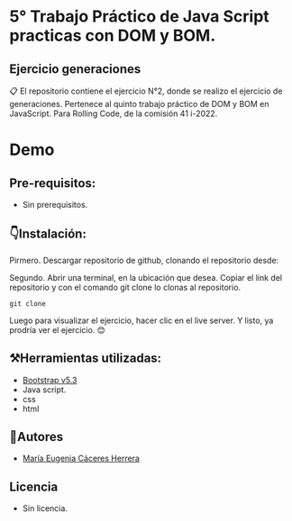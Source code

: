 # 5° Trabajo Práctico de Java Script practicas con DOM y BOM.

## Ejercicio generaciones

📋 El repositorio contiene el ejercicio N°2, donde se realizo el ejercicio de generaciones. Pertenece al quinto trabajo práctico de DOM y BOM en JavaScript. Para Rolling Code, de la comisión 41 i-2022.

# Demo

## Pre-requisitos:
- Sin prerequisitos.

## 👇Instalación:
Pirmero. Descargar repositorio de github, clonando el repositorio desde: 


Segundo. Abrir una terminal, en la ubicación que desea. Copiar el link del repositorio y con el comando git clone lo clonas al repositorio.
```
git clone 

```

Luego para visualizar el ejercicio, hacer clic en el live server. Y listo, ya prodría ver el ejercicio. 😊

## ⚒️Herramientas utilizadas:
- [Bootstrap v5.3](https://getbootstrap.com/)
- Java script.
- css
- html

## 🥰Autores
- [María Eugenia Cáceres Herrera](https://github.com/EugeniaCaceres)

## Licencia
- Sin licencia.